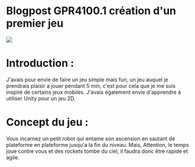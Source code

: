 # Blogpost GPR4100.1 création d'un premier jeu

![](https://tonnom.github.io/Images/robot%20ascend.png)

# Introduction :

J'avais pour envie de faire un jeu simple mais fun, un jeu auquel je prendrais plaisir a jouer pendant 5 min, c'est pour cela que je me suis inspiré de certains jeux mobiles. J'avais également envie d'apprendre à utiliser Unity pour un jeu 2D. 

# Concept du jeu :

Vous incarnez un petit robot qui entame son ascension en sautant de plateforme en plateforme jusqu'a la fin du niveau. Mais, Attention, le temps joue contre vous et des rockets tombe du ciel, il faudra donc être rapide et agile.
